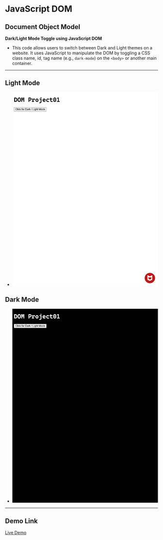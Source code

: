 # JavaScript DOM

## Document Object Model

**Dark/Light Mode Toggle using JavaScript DOM**

- This code allows users to switch between Dark and Light themes on a website. It uses JavaScript to manipulate the DOM by toggling a CSS class name, id, tag name (e.g., `dark-mode`) on the `<body>` or another main container.

---

## Light Mode

- ![alt text](lightmode.png)

## Dark Mode

- ![alt text](darkmode.png)

---

## Demo Link

[Live Demo](https://domsampleproject01.netlify.app/)
